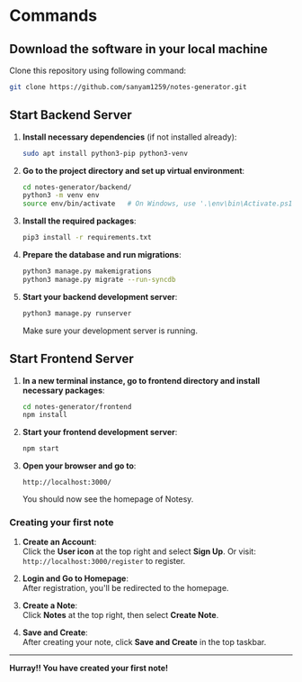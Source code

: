 # Commands

## Download the software in your local machine

Clone this repository using following command:

```bash
git clone https://github.com/sanyam1259/notes-generator.git
```

## Start Backend Server

1. **Install necessary dependencies** (if not installed already):
    ```bash
    sudo apt install python3-pip python3-venv
    ```

2. **Go to the project directory and set up virtual environment**:
    ```bash
    cd notes-generator/backend/
    python3 -m venv env
    source env/bin/activate   # On Windows, use '.\env\bin\Activate.ps1'
    ```

3. **Install the required packages**:
    ```bash
    pip3 install -r requirements.txt
    ```

4. **Prepare the database and run migrations**:
    ```bash
    python3 manage.py makemigrations
    python3 manage.py migrate --run-syncdb
    ```

5. **Start your backend development server**:
    ```bash
    python3 manage.py runserver
    ```

    Make sure your development server is running.

## Start Frontend Server

1. **In a new terminal instance, go to frontend directory and install necessary packages**:
    ```bash
    cd notes-generator/frontend
    npm install
    ```

2. **Start your frontend development server**:
    ```bash
    npm start
    ```

3. **Open your browser and go to**:
    ```
    http://localhost:3000/
    ```

    You should now see the homepage of Notesy.

### Creating your first note

1. **Create an Account**:  
   Click the **User icon** at the top right and select **Sign Up**. Or visit:  
   `http://localhost:3000/register` to register.

2. **Login and Go to Homepage**:  
   After registration, you'll be redirected to the homepage.

3. **Create a Note**:  
   Click **Notes** at the top right, then select **Create Note**.

4. **Save and Create**:  
   After creating your note, click **Save and Create** in the top taskbar.

---

**Hurray!! You have created your first note!**
